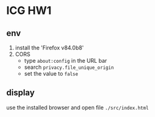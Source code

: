 # ICG HW1

## env

1. install the 'Firefox v84.0b8'
2. CORS
    - type `about:config` in the URL bar
    - search `privacy.file_unique_origin`
    - set the value to `false`

## display

use the installed browser and open file `./src/index.html`

